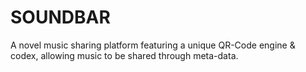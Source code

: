 # SOUNDBAR
A novel music sharing platform featuring a unique QR-Code engine &amp; codex, allowing music to be shared through meta-data.

